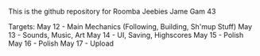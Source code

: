 This is the github repository for Roomba Jeebies Jame Gam 43

Targets:
May 12 - Main Mechanics (Following, Building, Sh'mup Stuff)
May 13 - Sounds, Music, Art
May 14 - UI, Saving, Highscores
May 15 - Polish
May 16 - Polish
May 17 - Upload 
